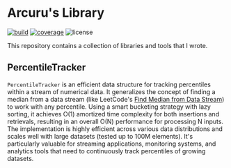 # Arcuru's Library

[![build](https://img.shields.io/github/actions/workflow/status/arcuru/lib/rust.yml?style=flat-square)](https://github.com/arcuru/lib/actions?query=workflow%3ANix)
[![coverage](https://img.shields.io/codecov/c/github/arcuru/lib)](https://codecov.io/gh/arcuru/lib)
![license](https://img.shields.io/github/license/arcuru/lib)

This repository contains a collection of libraries and tools that I wrote.

## PercentileTracker

`PercentileTracker` is an efficient data structure for tracking percentiles within a stream of numerical data. It generalizes the concept of finding a median from a data stream (like LeetCode's [Find Median from Data Stream](https://leetcode.com/problems/find-median-from-data-stream/)) to work with any percentile. Using a smart bucketing strategy with lazy sorting, it achieves O(1) amortized time complexity for both insertions and retrievals, resulting in an overall O(N) performance for processing N inputs. The implementation is highly efficient across various data distributions and scales well with large datasets (tested up to 100M elements). It's particularly valuable for streaming applications, monitoring systems, and analytics tools that need to continuously track percentiles of growing datasets.
